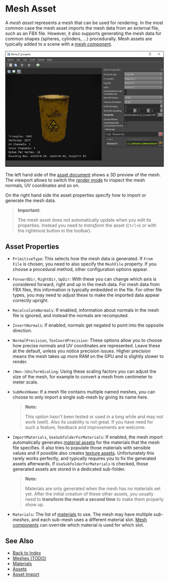 # Mesh Asset

A *mesh asset* represents a mesh that can be used for rendering. In the most common case the mesh asset imports the mesh data from an external file, such as an FBX file. However, it also supports generating the mesh data for common shapes (spheres, cylinders, ...) procedurally. Mesh assets are typically added to a scene with a [mesh component](mesh-component.md).

![Mesh Asset](media/mesh-asset.jpg)

The left hand side of the [asset document](../../assets/assets-overview.md) shows a 3D preview of the mesh. The viewport allows to switch the [render mode](../../editor/editor-views.md#render-modes) to inspect the mesh normals, UV coordinates and so on.

On the right hand side the asset properties specify how to import or generate the mesh data.

> **Important:**
>
> The mesh asset does not automatically update when you edit its properties. Instead you need to *transform* the asset (`Ctrl+E` or with the rightmost button in the toolbar).

## Asset Properties

* `PrimitiveType`: This selects how the mesh data is generated. If `From File` is chosen, you need to also specify the `MeshFile` property. If you choose a procedural method, other configuration options appear.

* `ForwardDir`, `RightDir`, `UpDir`: With these you can change which axis is considered forward, right and up in the mesh data. For  mesh data from FBX files, this information is typically embedded in the file. For other file types, you may need to adjust these to make the imported data appear correctly upright.

* `RecalculateNormals`: If enabled, information about normals in the mesh file is ignored, and instead the normals are recomputed.

* `InvertNormals`: If enabled, normals get negated to point into the opposite direction.

* `NormalPrecision`, `TexCoordPrecision`: These options allow you to choose how precise normals and UV coordinates are represented. Leave these at the default, unless you notice precision issues. Higher precision means the mesh takes up more RAM on the GPU and is slightly slower to render.

* `(Non-)UniformScaling`: Using these scaling factors you can adjust the size of the mesh, for example to convert a mesh from centimeter to meter scale.

* `SubMeshName`: If a mesh file contains multiple named meshes, you can choose to only import a single sub-mesh by giving its name here.

  > **Note:**
  >
  > This option hasn't been tested or used in a long while and may not work (well). Also its usability is not great. If you have need for such a feature, feedback and improvements are welcome.

* `ImportMaterials`, `UseSubfolderForMaterials`: If enabled, the mesh import automatically generates [material assets](../../materials/materials-overview.md) for the materials that the mesh file specifies. It also tries to populate those materials with sensible values and if possible also creates [texture assets](../textures-overview.md). Unfortunately this rarely works perfectly, and typically requires you to fix the generated assets afterwards. If `UseSubfolderForMaterials` is checked, those generated assets are stored in a dedicated sub-folder.

  > **Note:**
  >
  > Materials are only generated when the mesh has no materials set yet. After the initial creation of these other assets, you usually need to **transform the mesh a second time** to make them properly show up.

* `Materials`: The list of [materials](../../materials/materials-overview.md) to use. The mesh may have multiple *sub-meshes*, and each sub-mesh uses a different material slot. [Mesh components](mesh-component.md) can override which material is used for which slot.

## See Also

* [Back to Index](../../index.md)
* [Meshes (TODO)](meshes-overview.md)
* [Materials](../../materials/materials-overview.md)
* [Assets](../../assets/assets-overview.md)
* [Asset Import](../../assets/import-assets.md)
